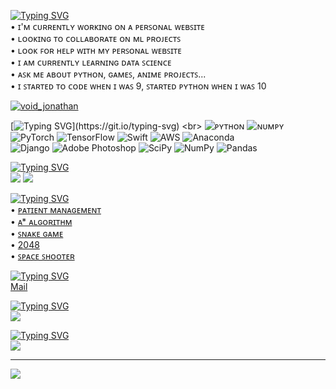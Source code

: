 [![Typing SVG](https://readme-typing-svg.demolab.com/?lines=💫+Hey,+I'm+Jonathan!+👋)](https://git.io/typing-svg) <br>
• ɪ'ᴍ ᴄᴜʀʀᴇɴᴛʟʏ ᴡᴏʀᴋɪɴɢ ᴏɴ ᴀ ᴘᴇʀꜱᴏɴᴀʟ ᴡᴇʙꜱɪᴛᴇ<br>• ʟᴏᴏᴋɪɴɢ ᴛᴏ ᴄᴏʟʟᴀʙᴏʀᴀᴛᴇ ᴏɴ ᴍʟ ᴘʀᴏᴊᴇᴄᴛꜱ<br>• ʟᴏᴏᴋ ꜰᴏʀ ʜᴇʟᴘ ᴡɪᴛʜ ᴍʏ ᴘᴇʀꜱᴏɴᴀʟ ᴡᴇʙꜱɪᴛᴇ<br>• ɪ ᴀᴍ ᴄᴜʀʀᴇɴᴛʟʏ ʟᴇᴀʀɴɪɴɢ ᴅᴀᴛᴀ ꜱᴄɪᴇɴᴄᴇ<br>• ᴀꜱᴋ ᴍᴇ ᴀʙᴏᴜᴛ ᴘʏᴛʜᴏɴ, ɢᴀᴍᴇꜱ, ᴀɴɪᴍᴇ ᴘʀᴏᴊᴇᴄᴛꜱ...<br>• ɪ ꜱᴛᴀʀᴛᴇᴅ ᴛᴏ ᴄᴏᴅᴇ ᴡʜᴇɴ ɪ ᴡᴀꜱ 9, ꜱᴛᴀʀᴛᴇᴅ ᴘʏᴛʜᴏɴ ᴡʜᴇɴ ɪ ᴡᴀꜱ 10

<p align="left"> <a href="https://twitter.com/void_jonathan" target="blank"><img src="https://img.shields.io/twitter/follow/void_jonathan?logo=twitter&style=for-the-badge" alt="void_jonathan" /></a> </p>


[![Typing SVG](https://readme-typing-svg.demolab.com/?lines=💻+Tech+Skills!)](https://git.io/typing-svg) <br>
![ᴘʏᴛʜᴏɴ](https://img.shields.io/badge/python-3670A0?style=for-the-badge&logo=python&logoColor=ffdd54) ![ɴᴜᴍᴘʏ](https://img.shields.io/badge/numpy-%23013243.svg?style=for-the-badge&logo=numpy&logoColor=white) ![PyTorch](https://img.shields.io/badge/PyTorch-%23EE4C2C.svg?style=for-the-badge&logo=PyTorch&logoColor=white) ![TensorFlow](https://img.shields.io/badge/TensorFlow-%23FF6F00.svg?style=for-the-badge&logo=TensorFlow&logoColor=white) ![Swift](https://img.shields.io/badge/swift-F54A2A?style=for-the-badge&logo=swift&logoColor=white) ![AWS](https://img.shields.io/badge/AWS-%23FF9900.svg?style=for-the-badge&logo=amazon-aws&logoColor=white) ![Anaconda](https://img.shields.io/badge/Anaconda-%2344A833.svg?style=for-the-badge&logo=anaconda&logoColor=white) <br> ![Django](https://img.shields.io/badge/django-%23092E20.svg?style=for-the-badge&logo=django&logoColor=white) ![Adobe Photoshop](https://img.shields.io/badge/adobephotoshop-%2331A8FF.svg?style=for-the-badge&logo=adobephotoshop&logoColor=white) ![SciPy](https://img.shields.io/badge/SciPy-%230C55A5.svg?style=for-the-badge&logo=scipy&logoColor=%white) ![NumPy](https://img.shields.io/badge/numpy-%23013243.svg?style=for-the-badge&logo=numpy&logoColor=white) ![Pandas](https://img.shields.io/badge/pandas-%23150458.svg?style=for-the-badge&logo=pandas&logoColor=white) <br>

[![Typing SVG](https://readme-typing-svg.demolab.com/?lines=📈+Stats)](https://git.io/typing-svg) <br>
![](https://github-readme-stats.vercel.app/api?username=jonathan-void&theme=default&hide_border=false&include_all_commits=true&count_private=true&layout=compact)
![](https://github-readme-stats.vercel.app/api/top-langs/?username=jonathan-void&theme=default&hide_border=false&include_all_commits=true&count_private=true)

[![Typing SVG](https://readme-typing-svg.demolab.com/?lines=</>+Repositories)](https://git.io/typing-svg) <br>
• [ᴘᴀᴛɪᴇɴᴛ ᴍᴀɴᴀɢᴇᴍᴇɴᴛ](https://github.com/jonathan-void/Patient-Management) <br>
• [ᴀ* ᴀʟɢᴏʀɪᴛʜᴍ](https://github.com/jonathan-void/A-Star-Algorith-Path-Finder) <br>
• [ꜱɴᴀᴋᴇ ɢᴀᴍᴇ](https://github.com/jonathan-void/Snake-Game) <br>
• [2048](https://github.com/jonathan-void/Snake-Game) <br>
• [ꜱᴘᴀᴄᴇ ꜱʜᴏᴏᴛᴇʀ](https://github.com/jonathan-void/Snake-Game) <br>

[![Typing SVG](https://readme-typing-svg.demolab.com/?lines=📧+Contact+Me)](https://git.io/typing-svg) <br>
[Mail](https://mail.google.com/mail/?view=cm&fs=1&to=jonathan.void@outlook.com&su=SUBJECT&body=BODY)

[![Typing SVG](https://readme-typing-svg.demolab.com/?lines=🖊️+Quotes)](https://git.io/typing-svg) <br>
![](https://quotes-github-readme.vercel.app/api?type=horizontal&theme=radical)

[![Typing SVG](https://readme-typing-svg.demolab.com/?lines=🫂+Contributions)](https://git.io/typing-svg) <br>
![](https://github-contributor-stats.vercel.app/api?username=jonathan-void&limit=5&theme=dark&combine_all_yearly_contributions=true)

---
[![](https://visitcount.itsvg.in/api?id=jonathan-void&icon=0&color=0)](https://visitcount.itsvg.in)

<!-- Proudly created with GPRM ( https://gprm.itsvg.in ) -->
